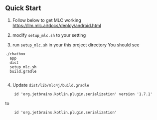 ## Quick Start

1. Follow below to get MLC working
https://llm.mlc.ai/docs/deploy/android.html


2. modify `setup_mlc.sh` to your setting

3. run `setup_mlc.sh` in your this project directory
You should see
```
./chatbox
  app
  dist
  setup_mlc.sh
  build.gradle


```

4. Update `dist/lib/mlc4j/build.gradle`

```
    id 'org.jetbrains.kotlin.plugin.serialization' version '1.7.1'
```
to
```
    id 'org.jetbrains.kotlin.plugin.serialization'
```